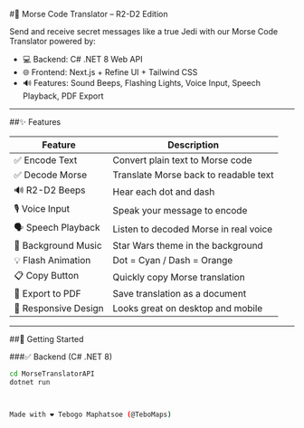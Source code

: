 #🤖 Morse Code Translator – R2-D2 Edition

Send and receive secret messages like a true Jedi with our Morse Code Translator powered by:

- 💻 Backend: C# .NET 8 Web API
- 🌐 Frontend: Next.js + Refine UI + Tailwind CSS
- 🔊 Features: Sound Beeps, Flashing Lights, Voice Input, Speech Playback, PDF Export

---

##✨ Features

| Feature             | Description                             |
|---------------------|-----------------------------------------|
| ✅ Encode Text       | Convert plain text to Morse code        |
| ✅ Decode Morse      | Translate Morse back to readable text   |
| 🔊 R2-D2 Beeps       | Hear each dot and dash                  |
| 🎙 Voice Input       | Speak your message to encode            |
| 🗣 Speech Playback   | Listen to decoded Morse in real voice   |
| 🎵 Background Music  | Star Wars theme in the background       |
| 💡 Flash Animation   | Dot = Cyan / Dash = Orange              |
| 📋 Copy Button       | Quickly copy Morse translation          |
| 📄 Export to PDF     | Save translation as a document          |
| 🤖 Responsive Design | Looks great on desktop and mobile       |

---

##🚀 Getting Started

###✅ Backend (C# .NET 8)

```bash
cd MorseTranslatorAPI
dotnet run



Made with ❤️ Tebogo Maphatsoe (@TeboMaps)
